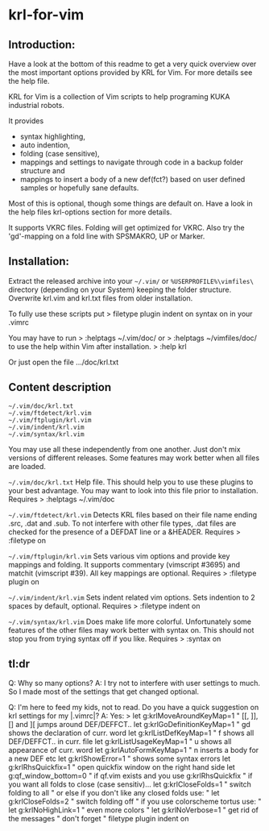 # krl-for-vim

## Introduction:

Have a look at the bottom of this readme to get a very quick overview over the
most important options provided by KRL for Vim. For more details see the help
file.

KRL for Vim is a collection of Vim scripts to help programing KUKA industrial
robots. 

It provides 
* syntax highlighting, 
* auto indention,
* folding (case sensitive), 
* mappings and settings to navigate through code in a backup folder structure and 
* mappings to insert a body of a new def(fct?) based on user defined samples or
  hopefully sane defaults. 

Most of this is optional, though some things are default on. Have a look in the
help files krl-options section for more details.

It supports VKRC files. Folding will get optimized for VKRC. Also try the
'gd'-mapping on a fold line with SPSMAKRO, UP or Marker.

## Installation:

Extract the released archive into your `~/.vim/` or `%USERPROFILE%\vimfiles\`
directory (depending on your System) keeping the folder structure. Overwrite
krl.vim and krl.txt files from older installation. 

To fully use these scripts put >
    filetype plugin indent on
    syntax on
in your .vimrc

You may have to run >
    :helptags ~/.vim/doc/
or >
    :helptags ~/vimfiles/doc/
to use the help within Vim after installation. >
    :help krl

Or just open the file .../doc/krl.txt

## Content description

    ~/.vim/doc/krl.txt
    ~/.vim/ftdetect/krl.vim
    ~/.vim/ftplugin/krl.vim
    ~/.vim/indent/krl.vim
    ~/.vim/syntax/krl.vim

You may use all these independently from one another. Just don't mix versions
of different releases. Some features may work better when all files are loaded.

`~/.vim/doc/krl.txt`
Help file. This should help you to use these plugins to your best
advantage. You may want to look into this file prior to installation.
Requires >
    :helptags ~/.vim/doc

`~/.vim/ftdetect/krl.vim`
Detects KRL files based on their file name ending .src, .dat and .sub. To not
interfere with other file types, .dat files are checked for the presence of a
DEFDAT line or a &HEADER.
Requires >
    :filetype on

`~/.vim/ftplugin/krl.vim`
Sets various vim options and provide key mappings and folding. It supports
commentary (vimscript #3695) and matchit (vimscript #39). All key mappings are
optional.
Requires >
    :filetype plugin on

`~/.vim/indent/krl.vim`
Sets indent related vim options. Sets indention to 2 spaces by default,
optional.
Requires >
    :filetype indent on

`~/.vim/syntax/krl.vim`
Does make life more colorful. Unfortunately some features of the other files
may work better with syntax on. This should not stop you from trying syntax
off if you like.
Requires >
    :syntax on

## tl:dr
Q: Why so many options?
A: I try not to interfere with user settings to much. So I made most of the
   settings that get changed optional.

Q: I'm here to feed my kids, not to read. Do you have a quick suggestion on
   krl settings for my |.vimrc|?
A: Yes: >
    let g:krlMoveAroundKeyMap=1 " [[, ]], [] and ][ jumps around DEF/DEFFCT..
    let g:krlGoDefinitionKeyMap=1 " gd shows the declaration of curr. word
    let g:krlListDefKeyMap=1 " <leader>f shows all DEF/DEFFCT.. in curr. file
    let g:krlListUsageKeyMap=1 " <leader>u shows all appearance of curr. word
    let g:krlAutoFormKeyMap=1 " <leader>n inserts a body for a new DEF etc
    let g:krlShowError=1 " shows some syntax errors
    let g:krlRhsQuickfix=1 " open quickfix window on the right hand side
    let g:qf_window_bottom=0 " if qf.vim exists and you use g:krlRhsQuickfix
    " if you want all folds to close (case sensitiv)...
    let g:krlCloseFolds=1 " switch folding to all
    " or else if you don't like any closed folds use:
    " let g:krlCloseFolds=2 " switch folding off
    " if you use colorscheme tortus use:
    " let g:krlNoHighLink=1 " even more colors 
    " let g:krlNoVerbose=1 " get rid of the messages
    " don't forget
    " filetype plugin indent on


